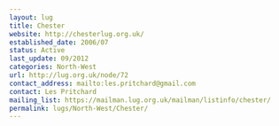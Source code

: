 ```yaml
---
layout: lug
title: Chester
website: http://chesterlug.org.uk/
established_date: 2006/07
status: Active
last_update: 09/2012
categories: North-West
url: http://lug.org.uk/node/72
contact_address: mailto:les.pritchard@gmail.com
contact: Les Pritchard
mailing_list: https://mailman.lug.org.uk/mailman/listinfo/chester/
permalink: lugs/North-West/Chester/
---
```

